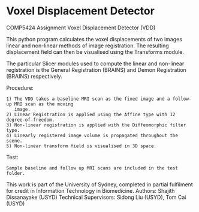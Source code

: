 # Voxel Displacement Detector
COMP5424 Assignment Voxel Displacement Detector (VDD)

This python program calculates the voxel displacements of two images linear and non-linear methods of
image registration. The resulting displacement field can then be visualised using the Transforms module.


The particular Slicer modules used to compute the linear and non-linear registration is the General Registration (BRAINS) and Demon Registration (BRAINS) respectively.

Procedure:

	1) The VDD takes a baseline MRI scan as the fixed image and a follow-up MRI scan as the moving 
	   image.
	2) Linear Registration is applied using the Affine type with 12 degree-of-freedom.
	3) Non-linear registration is applied with the Diffeomorphic filter type.
	4) Linearly registered image volume is propagated throughout the scene.
	5) Non-linear transform field is visualised in 3D space.

Test:

	Sample baseline and follow up MRI scans are included in the test folder.

This work is part of the University of Sydney, completed in partial fulfilment for credit in Information Technology in Biomedicine. 
Authors: Shajith Dissanayake (USYD)
Technical Supervisors: Sidong Liu (USYD), Tom Cai (USYD)
